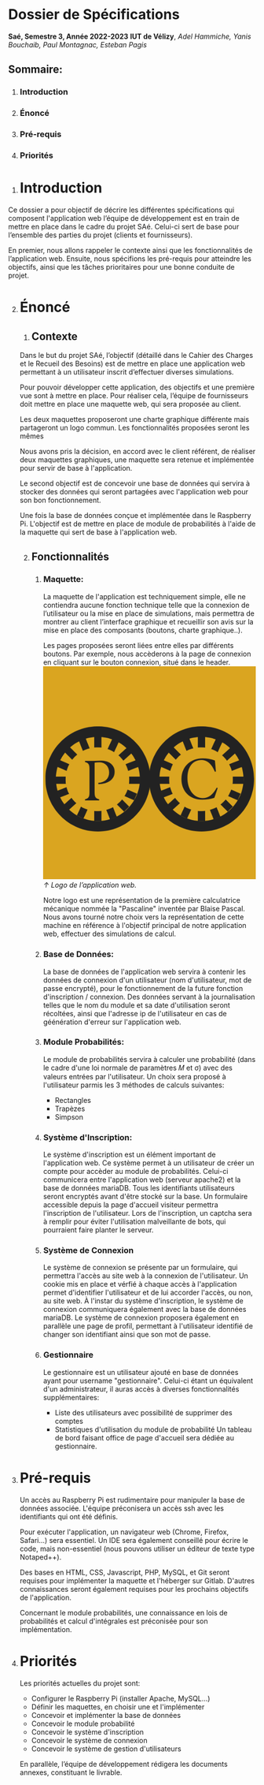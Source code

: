 ﻿# Dossier de Spécifications
**Saé, Semestre 3, Année 2022-2023**
**IUT de Vélizy**,
*Adel Hammiche, Yanis Bouchaib, Paul Montagnac, Esteban Pagis*
## Sommaire:
1.  ### Introduction
2.  ### Énoncé
3.  ### Pré-requis
4.  ### Priorités
###

1.  # Introduction
Ce dossier a pour objectif de décrire les différentes spécifications qui composent l'application web l’équipe de développement est en train de mettre en place dans le cadre du projet SAé.
Celui-ci sert de base pour l’ensemble des parties du projet (clients et fournisseurs).

En premier, nous allons rappeler le contexte ainsi que les fonctionnalités de l’application web. Ensuite, nous spécifions les pré-requis pour atteindre les objectifs, ainsi que les tâches prioritaires pour une bonne conduite de projet.

2.  # Énoncé
	1.  ## Contexte
	Dans le but du projet SAé, l’objectif (détaillé dans le Cahier des Charges et le Recueil des Besoins) est de mettre en place une application web permettant à un utilisateur inscrit d’effectuer diverses simulations.
	
	Pour pouvoir développer cette application, des objectifs et une première vue sont à mettre en place. Pour réaliser cela, l’équipe de fournisseurs doit mettre en place une maquette web, qui sera proposée au client.

	Les deux maquettes proposeront une charte graphique différente mais partageront un logo commun. Les fonctionnalités proposées seront les mêmes

	Nous avons pris la décision, en accord avec le client référent, de réaliser deux maquettes graphiques, une maquette sera retenue et implémentée pour servir de base à l'application.
	
	Le second objectif est de concevoir une base de données qui servira à stocker des données qui seront partagées avec l'application web pour son bon fonctionnement.

	Une fois la base de données conçue et implémentée dans le Raspberry Pi. L'objectif est de mettre en place de module de probabilités à l'aide de la maquette qui sert de base à l'application web.

    2.  ## Fonctionnalités
		1. ### Maquette:
			La maquette de l'application est techniquement simple, elle ne contiendra aucune fonction technique telle que la connexion de l’utilisateur ou la mise en place de simulations, mais permettra de montrer au client l’interface graphique et recueillir son avis sur la mise en place des composants (boutons, charte graphique..).


			Les pages proposées seront liées entre elles par différents boutons. Par exemple, nous accèderons à la page de connexion en cliquant sur le bouton connexion, situé dans le header.
			![](Assets/logo.png)
			*↑ Logo de l’application web.*

			Notre logo est une représentation de la première calculatrice mécanique nommée la "Pascaline" inventée par Blaise Pascal. Nous avons tourné notre choix vers la représentation de cette machine en référence à l'objectif principal de notre application web, effectuer des simulations de calcul.

		2. ### Base de Données:
			La base de données de l'application web servira à contenir les données de connexion d'un utilisateur (nom d'utilisateur, mot de passe encrypté), pour le fonctionnement de la future fonction d'inscription / connexion. Des données servant à la journalisation telles que le nom du module et sa date d'utilisation seront récoltées, ainsi que l'adresse ip de l'utilisateur en cas de géénération d'erreur sur l'application web.
		
		3. ### Module Probabilités:
			Le module de probabilités servira à calculer une probabilité (dans le cadre d'une loi normale de paramètres 𝑀 et σ) avec des valeurs entrées par l'utilisateur. Un choix sera proposé à l'utilisateur parmis les 3 méthodes de calculs suivantes:
			- Rectangles
			- Trapèzes
			- Simpson

		4. ### Système d'Inscription:
			Le système d'inscription est un élément important de l'application web. 
			Ce système permet à un utilisateur de créer un compte pour accèder au module de probabilités. Celui-ci communicera entre l'application web (serveur apache2) et la base de données mariaDB. Tous les identifiants utilisateurs seront encryptés avant d'être stocké sur la base.
			Un formulaire accessible depuis la page d'accueil visiteur permettra l'inscription de l'utilisateur.
			Lors de l'inscription, un captcha sera à remplir pour éviter l'utilisation malveillante de bots, qui pourraient faire planter le serveur.

		5. ### Système de Connexion
			Le système de connexion se présente par un formulaire, qui permettra l'accès au site web à la connexion de l'utilisateur.
			Un cookie mis en place et vérfié à chaque accès à l'application permet d'identifier l'utilisateur et de lui accorder l'accès, ou non, au site web.
			À l'instar du système d'inscription, le système de connexion communiquera également avec la base de données mariaDB.
			Le système de connexion proposera également en parallèle une page de profil, permettant à l'utilisateur identifié de changer son identifiant ainsi que son mot de passe.

		6. ### Gestionnaire
			Le gestionnaire est un utilisateur ajouté en base de données ayant pour username "gestionnaire". Celui-ci étant un équivalent d'un administrateur, il auras accès à diverses fonctionnalités supplémentaires:
			- Liste des utilisateurs avec possibilité de supprimer des comptes
			- Statistiques d'utilisation du module de probabilité
			Un tableau de bord faisant office de page d'accueil sera dédiée au gestionnaire.

3.  # Pré-requis
    Un accès au Raspberry Pi est rudimentaire pour manipuler la base de données associée. L'équipe préconisera un accès ssh avec les identifiants qui ont été définis.
	
	Pour exécuter l'application, un navigateur web (Chrome, Firefox, Safari...) sera essentiel. Un IDE sera également conseillé pour écrire le code, mais non-essentiel (nous pouvons utiliser un éditeur de texte type Notaped++).

	Des bases en HTML, CSS, Javascript, PHP, MySQL, et Git seront requises pour implémenter la maquette et l'héberger sur Gitlab. D'autres connaissances seront également requises pour les prochains objectifs de l'application.

	Concernant le module probabilités, une connaissance en lois de probabilités et calcul d'intégrales est préconisée pour son implémentation.

4.  # Priorités
	Les priorités actuelles du projet sont:
	- Configurer le Raspberry Pi (installer Apache, MySQL...)
	- Définir les maquettes, en choisir une et l'implémenter
	- Concevoir et implémenter la base de données
	- Concevoir le module probabilité
	- Concevoir le système d'inscription
	- Concevoir le système de connexion
	- Concevoir le système de gestion d'utilisateurs

	En parallèle, l’équipe de développement rédigera les documents annexes, constituant le livrable.